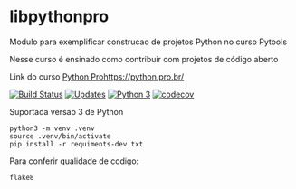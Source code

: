 # libpythonpro
Modulo para exemplificar construcao de projetos Python no curso Pytools

Nesse curso é ensinado como contribuir com projetos de código aberto

Link do curso [Python Pro](/)https://python.pro.br/

[![Build Status](https://travis-ci.org/reversepy/libpythonpro.svg?branch=master)](https://travis-ci.org/reversepy/libpythonpro)
[![Updates](https://pyup.io/repos/github/reversepy/libpythonpro/shield.svg)](https://pyup.io/repos/github/reversepy/libpythonpro/)
[![Python 3](https://pyup.io/repos/github/reversepy/libpythonpro/python-3-shield.svg)](https://pyup.io/repos/github/reversepy/libpythonpro/)
[![codecov](https://codecov.io/gh/reversepy/libpythonpro/branch/master/graph/badge.svg)](https://codecov.io/gh/reversepy/libpythonpro)


Suportada versao 3 de Python

```console
python3 -m venv .venv
source .venv/bin/activate
pip install -r requiments-dev.txt
```
Para conferir qualidade de codigo:

```console
flake8
```
